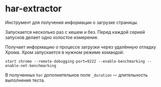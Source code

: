 # har-extractor
Инструмент для получения информации о загрузке страницы.

Запускается несколько раз с кешем и без. Перед каждой серией запусков делает одно холостое измерение.

Получает информацию о процессе загрузки через удалённую отладку Хрома. Хром запускается в нужном режиме командой:

```
start chrome --remote-debugging-port=9222 --enable-benchmarking --enable-net-benchmarking
```

В полученных `har` дополнительное поле `_duration` — длительность выполнения теста.
